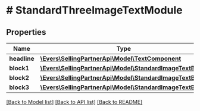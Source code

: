 # # StandardThreeImageTextModule

## Properties

Name | Type | Description | Notes
------------ | ------------- | ------------- | -------------
**headline** | [**\Evers\SellingPartnerApi\Model\TextComponent**](TextComponent.md) |  | [optional]
**block1** | [**\Evers\SellingPartnerApi\Model\StandardImageTextBlock**](StandardImageTextBlock.md) |  | [optional]
**block2** | [**\Evers\SellingPartnerApi\Model\StandardImageTextBlock**](StandardImageTextBlock.md) |  | [optional]
**block3** | [**\Evers\SellingPartnerApi\Model\StandardImageTextBlock**](StandardImageTextBlock.md) |  | [optional]

[[Back to Model list]](../../README.md#models) [[Back to API list]](../../README.md#endpoints) [[Back to README]](../../README.md)

